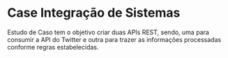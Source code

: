 # Case Integração de Sistemas

Estudo de Caso tem o objetivo criar duas APIs REST, sendo, uma para consumir a API do Twitter e outra para trazer as informações processadas conforme regras estabelecidas.

